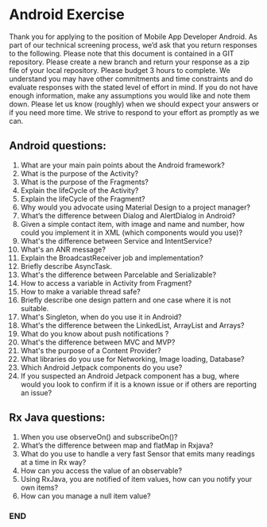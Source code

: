 # Android Exercise

Thank you for applying to the position of Mobile App Developer Android. 
As part of our technical screening process, we’d ask that you return responses to the following. 
Please note that this document is contained in a GIT repository.
Please create a new branch and return your response as a zip file of your local repository.
Please budget 3 hours to complete. 
We understand you may have other commitments and time constraints and do evaluate responses with the stated level of effort in mind. 
If you do not have enough information, make any assumptions you would like and note them down.
Please let us know (roughly) when we should expect your answers or if you need more time. 
We strive to respond to your effort as promptly as we can.

## Android questions:
1. What are your main pain points about the Android framework?
2. What is the purpose of the Activity?
3. What is the purpose of the Fragments?
4. Explain the lifeCycle of the Activity?
5. Explain the lifeCycle of the Fragment?
6. Why would you advocate using Material Design to a project manager?
7. What’s the difference between Dialog and AlertDialog in Android?
8. Given a simple contact item, with image and name and number, how could you implement it in XML (which components would you use)?
9. What's the difference between Service and IntentService?
10. What's an ANR message?
11. Explain the BroadcastReceiver job and implementation?
12. Briefly describe AsyncTask.
13. What's the difference between Parcelable and Serializable?
14. How to access a variable in Activity from Fragment?
15. How to make a variable thread safe?
16. Briefly describe one design pattern and one case where it is not suitable.
17. What's Singleton, when do you use it in Android?
18. What's the difference between the LinkedList, ArrayList and Arrays?
19. What do you know about push notifications ?
20. What's the difference between MVC and MVP?
21. What's the purpose of a Content Provider?
22. What libraries do you use for Networking, Image loading, Database?
23. Which Android Jetpack components do you use?
24. If you suspected an Android Jetpack component has a bug, where would you look to confirm if it is a known issue or if others are reporting an issue?


## Rx Java questions:
1. When you use observeOn() and subscribeOn()?
2. What’s the difference between map and flatMap in Rxjava?
3. What do you use to handle a very fast Sensor that emits many readings at a time in Rx way?
4. How can you access the value of an observable?
5. Using RxJava, you are notified of item values, how can you notify your own items?
6. How can you manage a null item value?


### END 
